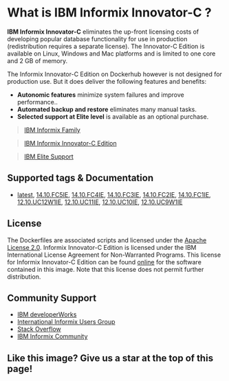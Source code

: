 # What is  IBM Informix Innovator-C ?

__IBM Informix Innovator-C__  eliminates the up-front licensing costs of developing popular database functionality for use in production (redistribution requires a separate license). The Innovator-C Edition is available on Linux, Windows and Mac platforms and is limited to one core and 2 GB of memory.

The Informix Innovator-C Edition on Dockerhub however is not designed for production use.  But it does deliver the following features and benefits:

* __Autonomic features__ minimize system failures and improve performance..
* __Automated backup and restore__ eliminates many manual tasks.
* __Selected support at Elite level__ is available as an optional purchase.

>[IBM Informix Family](https://www.ibm.com/products/informix)

>[IBM Informix Innovator-C Edition ](https://www.ibm.com/products/informix/editions?lnk=STW_US_STESCH_&lnk2=learn_InformixDev&pexp=DEF&psrc=NONE&mhsrc=ibmsearch_a&mhq=informix%20developer%20edition)

>[IBM Elite Support](https://www-01.ibm.com/support/docview.wss?rs=630&uid=swg21431136)

## Supported tags & Documentation

*  [latest](https://github.com/informix/informix-dockerhub-readme/blob/master/14.10.FC1/informix-innovator-c.md),
[14.10.FC5IE](https://github.com/informix/informix-dockerhub-readme/blob/master/14.10.FC5/informix-innovator-c.md),
[14.10.FC4IE](https://github.com/informix/informix-dockerhub-readme/blob/master/14.10.FC1/informix-innovator-c.md),
[14.10.FC3IE](https://github.com/informix/informix-dockerhub-readme/blob/master/14.10.FC1/informix-innovator-c.md),
[14.10.FC2IE](https://github.com/informix/informix-dockerhub-readme/blob/master/14.10.FC1/informix-innovator-c.md),
[14.10.FC1IE](https://github.com/informix/informix-dockerhub-readme/blob/master/14.10.FC1/informix-innovator-c.md),
[12.10.UC12W1IE](https://github.com/informix/informix-dockerhub-readme/blob/master/12.10.FC12/informix-innovator-c.md),
[12.10.UC11IE](https://github.com/informix/informix-dockerhub-readme/blob/master/12.10.FC9/informix-innovator-c.md),
[12.10.UC10IE](https://github.com/informix/informix-dockerhub-readme/blob/master/12.10.FC9/informix-innovator-c.md),
[12.10.UC9W1IE](https://github.com/informix/informix-dockerhub-readme/blob/master/12.10.FC9/informix-innovator-c.md)

## License

The Dockerfiles are associated scripts and licensed under the [Apache License 2.0](https://www.apache.org/licenses/LICENSE-2.0). Informix Innovator-C Edition is licensed under the IBM International License Agreement for Non-Warranted Programs. This license for Informix Innovator-C Edition can be found [online](https://www-03.ibm.com/software/sla/sladb.nsf/displaylis/1DF201E9D7EC396D85258638008308E0?OpenDocument) for the software contained in this image. Note that this license does not permit further distribution.

## Community Support

- [IBM developerWorks](https://developer.ibm.com/answers/search.html?q=informix) 
- [International Informix Users Group](https://www.iiug.org/en/home/)
- [Stack Overflow](https://stackoverflow.com/search?tab=newest&q=informix)
- [IBM Informix Community](https://community.ibm.com/community/user/hybriddatamanagement/communities/community-home?communitykey=cf5a1f39-c21f-4bc4-9ec2-7ca108f0a365&tab=groupdetails)

## Like this image?  Give us a star at the top of this page!  
